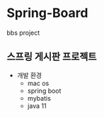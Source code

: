 # Spring-Board
bbs project

## 스프링 게시판 프로젝트

- 개발 환경
  - mac os
  - spring boot
  - mybatis
  - java 11 
